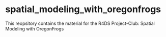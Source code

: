 # spatial_modeling_with_oregonfrogs
This reopsitory contains the material for the R4DS Project-Club: Spatial Modeling with OregonFrogs
